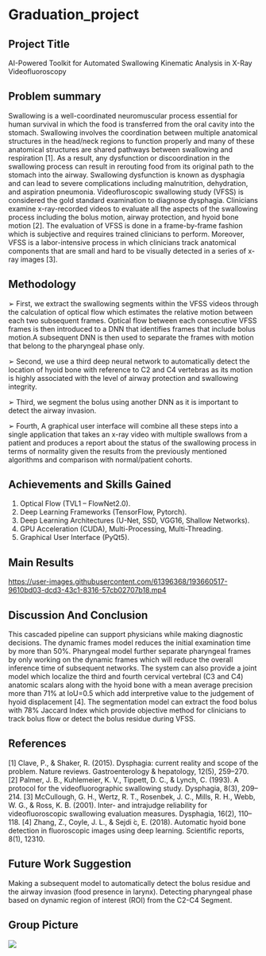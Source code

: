 # Graduation_project

## Project Title 
AI-Powered Toolkit for Automated Swallowing Kinematic Analysis in X-Ray
Videofluoroscopy

## Problem summary
Swallowing is a well-coordinated neuromuscular process essential for human survival in which the food is transferred from the oral cavity into the stomach. Swallowing involves the coordination between multiple anatomical structures in the head/neck regions to function properly and many of these anatomical structures are shared pathways between swallowing and respiration [1]. As a result, any dysfunction or discoordination in the swallowing process can result in rerouting food from its original path to the stomach into the airway. Swallowing dysfunction is known as dysphagia and can lead to severe complications including malnutrition, dehydration, and aspiration pneumonia. Videofluroscopic swallowing study (VFSS) is considered the gold standard examination to diagnose dysphagia. Clinicians examine x-ray-recorded videos to evaluate all the aspects of the swallowing process including the bolus motion, airway protection, and hyoid bone motion [2]. The evaluation of VFSS is done in a frame-by-frame fashion which is subjective and requires trained clinicians to perform. Moreover, VFSS is a labor-intensive process in which clinicians track anatomical components that are small and hard to be visually detected in a series of x-ray images [3].

## Methodology
➢ First, we extract the swallowing segments within the VFSS videos through the calculation of optical flow which estimates the relative motion between each two subsequent frames. Optical flow between each consecutive VFSS frames is then introduced to a DNN that identifies frames that include bolus motion.A subsequent DNN is then used to separate the frames with motion that belong to the pharyngeal phase only.

➢ Second, we use a third deep neural network to automatically detect the location of hyoid bone with reference to C2 and C4 vertebras as its motion is highly associated with the level of airway protection and swallowing integrity.

➢ Third, we segment the bolus using another DNN as it is important to detect the airway invasion.

➢ Fourth, A graphical user interface will combine all these steps into a single application that takes an x-ray video with multiple swallows from a patient and produces a report about the status of the swallowing process in terms of normality given the results from the previously mentioned algorithms and comparison with normal/patient cohorts.

## Achievements and Skills Gained
1. Optical Flow (TVL1 – FlowNet2.0).
2. Deep Learning Frameworks (TensorFlow, Pytorch).
3. Deep Learning Architectures (U-Net, SSD, VGG16, Shallow Networks).
4. GPU Acceleration (CUDA), Multi-Processing, Multi-Threading.
5. Graphical User Interface (PyQt5).

## Main Results 

https://user-images.githubusercontent.com/61396368/193660517-9610bd03-dcd3-43c1-8316-57cb02707b18.mp4


## Discussion And Conclusion
This cascaded pipeline can support physicians while making diagnostic decisions. The dynamic frames model reduces the initial examination time by more than 50\%. Pharyngeal model further separate pharyngeal frames by only working on the dynamic frames which will reduce the overall inference time of subsequent networks. The system can also provide a joint model which localize the third and fourth cervical vertebral (C3 and C4) anatomic scalars along with the hyoid bone with a mean average precision more than 71% at IoU=0.5 which add interpretive value to the judgement of hyoid displacement [4]. The segmentation model can extract the food bolus with 78% Jaccard Index which provide objective method for clinicians to track bolus flow or detect the bolus residue during VFSS.

## References 
[1] Clave, P., & Shaker, R. (2015). Dysphagia: current reality and scope of the problem. Nature reviews. Gastroenterology & hepatology, 12(5), 259–270.
[2] Palmer, J. B., Kuhlemeier, K. V., Tippett, D. C., & Lynch, C. (1993). A protocol for the videofluorographic swallowing study. Dysphagia, 8(3), 209–214.
[3] McCullough, G. H., Wertz, R. T., Rosenbek, J. C., Mills, R. H., Webb, W. G., & Ross, K. B. (2001). Inter- and intrajudge reliability for videofluoroscopic swallowing evaluation measures. Dysphagia, 16(2), 110–118.
[4] Zhang, Z., Coyle, J. L., & Sejdi ́c, E. (2018). Automatic hyoid bone detection in fluoroscopic images using deep learning. Scientific reports, 8(1), 12310.

## Future Work Suggestion
Making a subsequent model to automatically detect the bolus residue and the airway invasion (food presence in larynx). Detecting pharyngeal phase based on dynamic region of interest (ROI) from the C2-C4 Segment.

## Group Picture
<img src="imgs/group_pics/pic.jpg">
